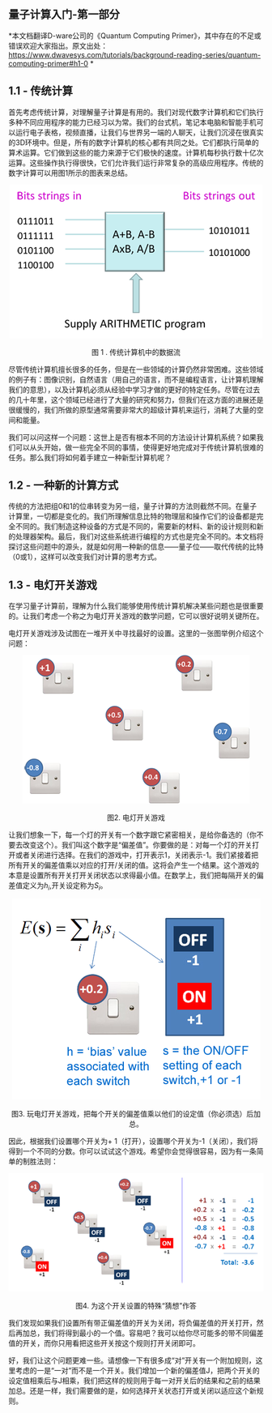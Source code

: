 ## 量子计算入门-第一部分

*本文档翻译D-ware公司的《Quantum Computing Primer》，其中存在的不足或错误欢迎大家指出。原文出处：https://www.dwavesys.com/tutorials/background-reading-series/quantum-computing-primer#h1-0 *

## 1.1 - 传统计算

首先考虑传统计算，对理解量子计算是有用的。我们对现代数字计算机和它们执行多种不同应用程序的能力已经习以为常。我们的台式机，笔记本电脑和智能手机可以运行电子表格，视频直播，让我们与世界另一端的人聊天，让我们沉浸在很真实的3D环境中。但是，所有的数字计算机的核心都有共同之处。它们都执行简单的算术运算。它们做到这些的能力来源于它们极快的速度。计算机每秒执行数十亿次运算。这些操作执行得很快，它们允许我们运行非常复杂的高级应用程序。传统的数字计算可以用图1所示的图表来总结。

<center>

<img src="image\Dataflow in a conventional computer.png">

图 1 . 传统计算机中的数据流

</center>

尽管传统计算机擅长很多的任务，但是在一些领域的计算仍然非常困难。这些领域的例子有：图像识别，自然语言（用自己的语言，而不是编程语言，让计算机理解我们的意思），以及计算机必须从经验中学习才做的更好的特定任务。尽管在过去的几十年里，这个领域已经进行了大量的研究和努力，但我们在这方面的进展还是很缓慢的，我们所做的原型通常需要非常大的超级计算机来运行，消耗了大量的空间和能量。

我们可以问这样一个问题：这世上是否有根本不同的方法设计计算机系统？如果我们可以从头开始，做一些完全不同的事情，使得更好地完成对于传统计算机很难的任务。那么我们将如何着手建立一种新型计算机呢？

## 1.2 - 一种新的计算方式

传统的方法把组0和1的位串转变为另一组，量子计算的方法则截然不同。在量子计算里，一切都是变化的。我们所理解信息比特的物理层和操作它们的设备都是完全不同的。我们制造这种设备的方式是不同的，需要新的材料、新的设计规则和新的处理器架构。最后，我们对这些系统进行编程的方式也是完全不同的。本文档将探讨这些问题中的源头，就是如何用一种新的信息——量子位——取代传统的比特（0或1），这样可以改变我们对计算的思考方式。

## 1.3 - 电灯开关游戏

在学习量子计算前，理解为什么我们能够使用传统计算机解决某些问题也是很重要的。让我们考虑一个称之为电灯开关游戏的数学问题，它可以很好说明关键所在。

电灯开关游戏涉及试图在一堆开关中寻找最好的设置。这里的一张图举例介绍这个问题：

<center>

<img src="image\The light switch game.png">

图2. 电灯开关游戏

</center>

让我们想象一下，每一个灯的开关有一个数字跟它紧密相关，是给你备选的（你不要去改变这个）。我们叫这个数字是“偏差值”。你要做的是：对每一个灯的开关打开或者关闭进行选择。在我们的游戏中，打开表示1，关闭表示-1。我们紧接着把所有开关的偏差值乘以对应的打开/关闭的值。这将会产生一个结果。这个游戏的本意是设置所有开关打开关闭状态以求得最小值。在数学上，我们把每隔开关的偏差值定义为$h_i$,开关设定称为$S_i$。

<center>

<img src="image\Playing the light switch game.png">

图3. 玩电灯开关游戏，把每个开关的偏差值乘以他们的设定值（你必须选）后加总。

</center>

因此，根据我们设置哪个开关为+ 1（打开），设置哪个开关为-1（关闭），我们将得到一个不同的分数。你可以试试这个游戏。希望你会觉得很容易，因为有一条简单的制胜法则：

<center>

<img src="image\Working out the answer.png">

图4. 为这个开关设置的特殊“猜想”作答

</center>

我们发现如果我们设置所有带正偏差值的开关为关闭，将负偏差值的开关打开，然后再加总，我们将得到最小的一个值。容易吧？我可以给你尽可能多的带不同偏差值的开关，而你只用看把这些开关按这个规则打开关闭即可。

好，我们让这个问题更难一些。请想像一下有很多成“对”开关有一个附加规则，这里考虑的一是“一对”而不是一个开关。我们增加一个新的偏差值J，把两个开关的设定值相乘后与J相乘，我们把这样的规则用于每一对开关后的结果和之前的结果加总。还是一样，我们需要做的是，如何选择开关状态打开或关闭以适应这个新规则。























